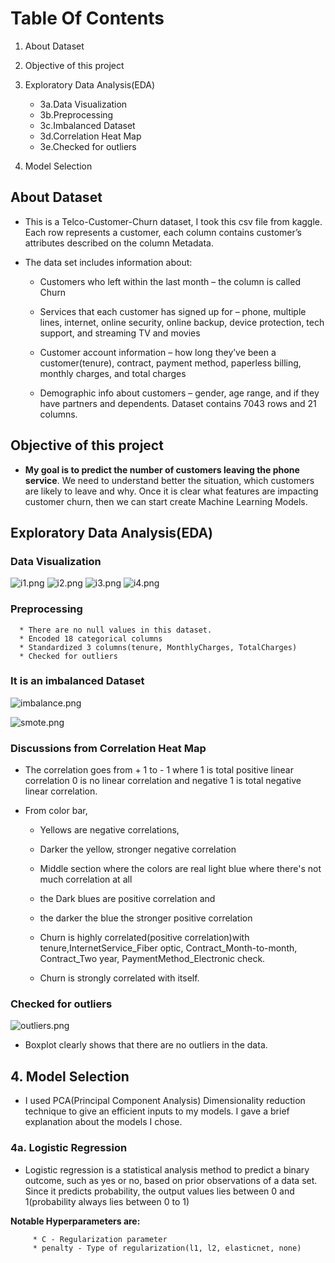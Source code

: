 # Table Of Contents
1. About Dataset
2. Objective of this project
3. Exploratory Data Analysis(EDA)

      * 3a.Data Visualization
      * 3b.Preprocessing
      * 3c.Imbalanced Dataset
      * 3d.Correlation Heat Map
      * 3e.Checked for outliers
4. Model Selection









## About Dataset
* This is a Telco-Customer-Churn dataset, I took this csv file from kaggle. Each row represents a customer, each column contains customer’s attributes described on the column Metadata.

* The data set includes information about:

    * Customers who left within the last month – the column is called Churn

    * Services that each customer has signed up for – phone, multiple lines, internet, online security, online backup, device protection, tech support, and streaming TV and movies

    * Customer account information – how long they’ve been a customer(tenure), contract, payment method, paperless billing, monthly charges, and total charges

    * Demographic info about customers – gender, age range, and if they have partners and dependents. Dataset contains 7043 rows and 21 columns.

## Objective of this project

* **My goal is to predict the number of customers leaving the phone service**. We need to understand better the situation, which customers are likely to leave and why. Once it is clear what features are impacting customer churn, then we can start create Machine Learning Models.

## Exploratory Data Analysis(EDA)
### Data Visualization
![i1.png](i1.png) ![i2.png](i2.png)  ![i3.png](i3.png) ![i4.png](i4.png)  

### Preprocessing
      * There are no null values in this dataset.
      * Encoded 18 categorical columns
      * Standardized 3 columns(tenure, MonthlyCharges, TotalCharges)
      * Checked for outliers

### It is an imbalanced Dataset
![imbalance.png](imbalance.png)

![smote.png](smote.png)

### Discussions from Correlation Heat Map
* The correlation goes from + 1 to - 1 where 1 is total positive linear correlation 0 is no linear correlation and negative 1 is total negative linear correlation.

* From color bar,

   * Yellows are negative correlations,

   * Darker the yellow, stronger negative correlation

   * Middle section where the colors are real light blue where there's not much correlation at all

   * the Dark blues are positive correlation and

   * the darker the blue the stronger positive correlation

   * Churn is highly correlated(positive correlation)with tenure,InternetService_Fiber optic, Contract_Month-to-month, Contract_Two year, PaymentMethod_Electronic check.

   * Churn is strongly correlated with itself.

### Checked for outliers
![outliers.png](outliers.png)
* Boxplot clearly shows that there are no outliers in the data.

## 4. Model Selection
   * I used PCA(Principal Component Analysis) Dimensionality reduction technique to give an efficient inputs to my models. I gave a brief explanation about the models I chose.
### 4a. Logistic Regression
   * Logistic regression is a statistical analysis method to predict a binary outcome, such as yes or no, based on prior observations of a data set.
Since it predicts probability, the output values lies between 0 and 1(probability always lies between 0 to 1)

   **Notable Hyperparameters are:**
   
         * C - Regularization parameter
         * penalty - Type of regularization(l1, l2, elasticnet, none)
